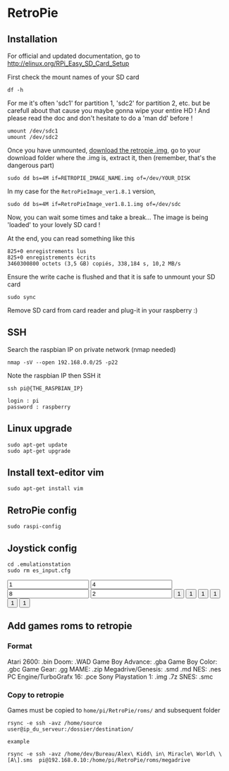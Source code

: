 RetroPie
========

Installation
------------

For official and updated documentation, go to http://elinux.org/RPi_Easy_SD_Card_Setup

First check the mount names of your SD card

```
df -h
```

For me it's often 'sdc1' for partition 1, 'sdc2' for partition 2, etc. but be carefull about that cause you maybe gonna wipe your entire HD ! And please read the doc and don't hesitate to do a 'man dd' before !

```
umount /dev/sdc1
umount /dev/sdc2
```

Once you have unmounted, [download the retropie .img](http://blog.petrockblock.com/retropie/retropie-downloads/), go to your download folder where the .img is, extract it, then (remember, that's the dangerous part)

```
sudo dd bs=4M if=RETROPIE_IMAGE_NAME.img of=/dev/YOUR_DISK
```

In my case for the `RetroPieImage_ver1.8.1` version,

```
sudo dd bs=4M if=RetroPieImage_ver1.8.1.img of=/dev/sdc
```

Now, you can wait some times and take a break... The image is being 'loaded' to your lovely SD card !

At the end, you can read something like this

```
825+0 enregistrements lus
825+0 enregistrements écrits
3460300800 octets (3,5 GB) copiés, 338,184 s, 10,2 MB/s
```

Ensure the write cache is flushed and that it is safe to unmount your SD card

```
sudo sync
```

Remove SD card from card reader and plug-it in your raspberry :)


SSH
---

Search the raspbian IP on private network (nmap needed)

```
nmap -sV --open 192.168.0.0/25 -p22
```

Note the raspbian IP then SSH it

```
ssh pi@{THE_RASPBIAN_IP}

login : pi
password : raspberry
```


Linux upgrade
-------------

```
sudo apt-get update
sudo apt-get upgrade
```


Install text-editor vim
-----------------------

```
sudo apt-get install vim
```


RetroPie config
---------------

```
sudo raspi-config
```


Joystick config
---------------

```
cd .emulationstation
sudo rm es_input.cfg
```


<?xml version="1.0"?>
<inputList>
    <inputConfig type="keyboard" />
    <inputConfig type="joystick" deviceName="Logitech Logitech Cordless RumblePad 2">
        <input name="up" type="hat" id="0" value="1" />
        <input name="down" type="hat" id="0" value="4" />
        <input name="left" type="hat" id="0" value="8" />
        <input name="right" type="hat" id="0" value="2" />
        <input name="menu" type="button" id="2" value="1" />
        <input name="select" type="button" id="4" value="1" />
        <input name="pagedown" type="button" id="6" value="1" />
        <input name="pageup" type="button" id="5" value="1" />
        <input name="a" type="button" id="0" value="1" />
        <input name="b" type="button" id="1" value="1" />
    </inputConfig>
</inputList>


Add games roms to retropie
--------------------------

### Format

Atari 2600: .bin
Doom: .WAD
Game Boy Advance: .gba
Game Boy Color: .gbc
Game Gear: .gg
MAME: .zip
Megadrive/Genesis: .smd .md
NES: .nes
PC Engine/TurboGrafx 16: .pce
Sony Playstation 1: .img .7z
SNES: .smc


### Copy to retropie

Games must be copied to `home/pi/RetroPie/roms/` and subsequent folder

```
rsync -e ssh -avz /home/source user@ip_du_serveur:/dossier/destination/

example

rsync -e ssh -avz /home/dev/Bureau/Alex\ Kidd\ in\ Miracle\ World\ \[A\].sms  pi@192.168.0.10:/home/pi/RetroPie/roms/megadrive
```
